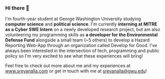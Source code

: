 ### Hi there 👋

<!--
**sreyanalla/sreyanalla** is a ✨ _special_ ✨ repository because its `README.md` (this file) appears on your GitHub profile.

Here are some ideas to get you started:

- 🔭 I’m currently working on ...
- 🌱 I’m currently learning ...
- 👯 I’m looking to collaborate on ...
- 🤔 I’m looking for help with ...
- 💬 Ask me about ...
- 📫 How to reach me: ...
- 😄 Pronouns: ...
- ⚡ Fun fact: ...
-->
I'm fourth-year student at George Washington University studying **computer science** and **political science**. I'm currently **interning at MITRE as a Cyber SWE Intern** on a newly developed research project, but am also volunteering my programming skills as **a developer for the Environmental Defense Fund** alongside a small team (~5 others) to develop a Hazard Reporting Web-App through an organization called Develop for Good. I've always been interested in the intersection of tech, programming and public policy so I'm very excited to see what these experiences will bring!

Feel free to check out more about me and my experiences at www.sreyanalla.com or get in touch with me at sreyanalla@gwu.edu!
